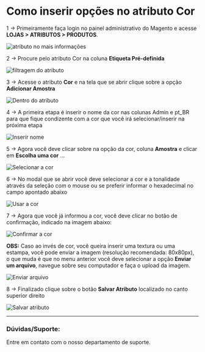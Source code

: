 # Como inserir opções no atributo Cor

1 -> Primeiramente faça login no painel administrativo do Magento e acesse **LOJAS > ATRIBUTOS > PRODUTOS**.

![atributo no mais informações](https://github.com/Oficina-do-Dev/Tutoriais/blob/main/Magento_2/106%20-%20Como%20inserir%20op%C3%A7%C3%B5es%20no%20atributo%20Cor/images/image1.png)

2 -> Procure pelo atributo Cor na coluna **Etiqueta Pré-definida**

![filtragem do atributo](https://github.com/Oficina-do-Dev/Tutoriais/blob/main/Magento_2/106%20-%20Como%20inserir%20op%C3%A7%C3%B5es%20no%20atributo%20Cor/images/image2.png)

3 -> Acesse o atributo **Cor** e na tela que se abrir clique sobre a opção **Adicionar Amostra**

![Dentro do atributo](https://github.com/Oficina-do-Dev/Tutoriais/blob/main/Magento_2/106%20-%20Como%20inserir%20op%C3%A7%C3%B5es%20no%20atributo%20Cor/images/image3.png)

4 -> A primeira etapa é inserir o nome da cor nas colunas Admin e pt_BR para que fique condizente com a cor que você irá selecionar/inserir na próxima etapa

![Inserir nome](https://github.com/Oficina-do-Dev/Tutoriais/blob/main/Magento_2/106%20-%20Como%20inserir%20op%C3%A7%C3%B5es%20no%20atributo%20Cor/images/image4.png)

5 -> Agora você deve clicar sobre na opção da cor, coluna **Amostra** e clicar em **Escolha uma cor** ...

![Selecionar a cor](https://github.com/Oficina-do-Dev/Tutoriais/blob/main/Magento_2/106%20-%20Como%20inserir%20op%C3%A7%C3%B5es%20no%20atributo%20Cor/images/image5.png)

6 -> No modal que se abrir você deve selecionar a cor e a tonalidade através da seleção com o mouse ou se preferir informar o hexadecimal no campo apontado abaixo

![Usar a cor](https://github.com/Oficina-do-Dev/Tutoriais/blob/main/Magento_2/106%20-%20Como%20inserir%20op%C3%A7%C3%B5es%20no%20atributo%20Cor/images/image6.png)

7 -> Agora que você já informou a cor, você deve clicar no botão de confirmação, indicado na imagem abaixo:

![Confirmar a cor](https://github.com/Oficina-do-Dev/Tutoriais/blob/main/Magento_2/106%20-%20Como%20inserir%20op%C3%A7%C3%B5es%20no%20atributo%20Cor/images/image7.png)

**OBS:** Caso ao invés de cor, você queira inserir uma textura ou uma estampa, você pode enviar a imagem (resolução recomendada: 80x80px), o que muda é que no menu anterior você deve selecionar a opção **Enviar um arquivo**, navegue sobre seu computador e faça o upload da imagem.

![Enviar arquivo](https://github.com/Oficina-do-Dev/Tutoriais/blob/main/Magento_2/106%20-%20Como%20inserir%20op%C3%A7%C3%B5es%20no%20atributo%20Cor/images/image8.png)


8 -> Finalizado clique sobre o botão **Salvar Atributo** localizado no canto superior direito

![Salvar atributo](https://github.com/Oficina-do-Dev/Tutoriais/blob/main/Magento_2/106%20-%20Como%20inserir%20op%C3%A7%C3%B5es%20no%20atributo%20Cor/images/image9.png)

<hr>

### Dúvidas/Suporte:
Entre em contato com o nosso departamento de suporte.
